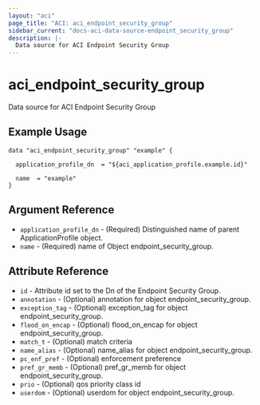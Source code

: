 ```yaml
---
layout: "aci"
page_title: "ACI: aci_endpoint_security_group"
sidebar_current: "docs-aci-data-source-endpoint_security_group"
description: |-
  Data source for ACI Endpoint Security Group
---
```


# aci_endpoint_security_group #
Data source for ACI Endpoint Security Group

## Example Usage ##

```hcl
data "aci_endpoint_security_group" "example" {

  application_profile_dn  = "${aci_application_profile.example.id}"

  name  = "example"
}
```
## Argument Reference ##
* `application_profile_dn` - (Required) Distinguished name of parent ApplicationProfile object.
* `name` - (Required) name of Object endpoint_security_group.



## Attribute Reference

* `id` - Attribute id set to the Dn of the Endpoint Security Group.
* `annotation` - (Optional) annotation for object endpoint_security_group.
* `exception_tag` - (Optional) exception_tag for object endpoint_security_group.
* `flood_on_encap` - (Optional) flood_on_encap for object endpoint_security_group.
* `match_t` - (Optional) match criteria
* `name_alias` - (Optional) name_alias for object endpoint_security_group.
* `pc_enf_pref` - (Optional) enforcement preference
* `pref_gr_memb` - (Optional) pref_gr_memb for object endpoint_security_group.
* `prio` - (Optional) qos priority class id
* `userdom` - (Optional) userdom for object endpoint_security_group.
